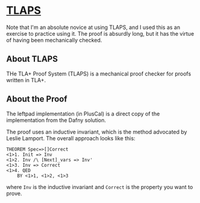 # [TLAPS](https://tla.msr-inria.inria.fr/tlaps/content/Home.html)

Note that I'm an absolute novice at using TLAPS, and I used this as an
exercise to practice using it. The proof is absurdly long, but it
has the virtue of having been mechanically checked.

## About TLAPS

THe TLA+ Proof System (TLAPS) is a mechanical proof checker for proofs written
in TLA+.

## About the Proof

The leftpad implementation (in PlusCal) is a direct copy of the implementation from the
Dafny solution.

The proof uses an inductive invariant, which is the method advocated by Leslie
Lamport. The overall approach looks like this:


```
THEOREM Spec=>[]Correct
<1>1. Init => Inv
<1>2. Inv /\ [Next]_vars => Inv'
<1>3. Inv => Correct
<1>4. QED
    BY <1>1, <1>2, <1>3
```


where `Inv` is the inductive invariant and `Correct` is the property you want
to prove.


